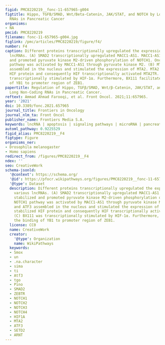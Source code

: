 ```yaml
---
figid: PMC8220219__fonc-11-657965-g004
figtitle: Hippo, TGFB/SMAD, Wnt/Beta-Catenin, JAK/STAT, and NOTCH by Long Non-Coding
  RNAs in Pancreatic Cancer
organisms:
- NA
pmcid: PMC8220219
filename: fonc-11-657965-g004.jpg
figlink: /pmc/articles/PMC8220219/figure/f4/
number: F4
caption: Different proteins transcriptionally upregulated the expression of various
  lncRNAs. (A) SMAD2 transcriptionally upregulated MACC1-AS1. MACC1-AS1 stabilized
  and promoted pyruvate kinase M2-driven phosphorylation of NOTCH1. Oncogenic NOTCH1
  pathway was activated by MACC1-AS1 through pyruvate kinase M2. (B) MTA2TR and ATF3
  assembled in the nucleus and stimulated the expression of MTA2. MTA2 stabilized
  HIF protein and consequently HIF transcriptionally activated MTA2TR. (C) BX111 was
  transcriptionally stimulated by HIF-1α. Furthermore, BX111 facilitated the binding
  of YB1 to promoter region of ZEB1.
papertitle: Regulation of Hippo, TGFβ/SMAD, Wnt/β-Catenin, JAK/STAT, and NOTCH by
  Long Non-Coding RNAs in Pancreatic Cancer.
reftext: Ammad Ahmad Farooqi, et al. Front Oncol. 2021;11:657965.
year: '2021'
doi: 10.3389/fonc.2021.657965
journal_title: Frontiers in Oncology
journal_nlm_ta: Front Oncol
publisher_name: Frontiers Media S.A.
keywords: lncRNA | apoptosis | signaling pathways | microRNA | pancreatic cancer
automl_pathway: 0.9225529
figid_alias: PMC8220219__F4
figtype: Figure
organisms_ner:
- Drosophila melanogaster
- Homo sapiens
redirect_from: /figures/PMC8220219__F4
ndex: ''
seo: CreativeWork
schema-jsonld:
  '@context': https://schema.org/
  '@id': https://pfocr.wikipathways.org/figures/PMC8220219__fonc-11-657965-g004.html
  '@type': Dataset
  description: Different proteins transcriptionally upregulated the expression of
    various lncRNAs. (A) SMAD2 transcriptionally upregulated MACC1-AS1. MACC1-AS1
    stabilized and promoted pyruvate kinase M2-driven phosphorylation of NOTCH1. Oncogenic
    NOTCH1 pathway was activated by MACC1-AS1 through pyruvate kinase M2. (B) MTA2TR
    and ATF3 assembled in the nucleus and stimulated the expression of MTA2. MTA2
    stabilized HIF protein and consequently HIF transcriptionally activated MTA2TR.
    (C) BX111 was transcriptionally stimulated by HIF-1α. Furthermore, BX111 facilitated
    the binding of YB1 to promoter region of ZEB1.
  license: CC0
  name: CreativeWork
  creator:
    '@type': Organization
    name: WikiPathways
  keywords:
  - Smox
  - un
  - .na.character
  - sima
  - ti
  - Atf3
  - tgo
  - Pino
  - SMAD2
  - ZEBTR
  - NOTCH1
  - NOTCH2
  - NOTCH3
  - NOTCH4
  - HIF1A
  - MTA2
  - ATF3
  - SETD2
  - ARNT
---
```

